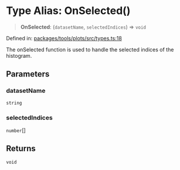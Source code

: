 # Type Alias: OnSelected()

> **OnSelected**: (`datasetName`, `selectedIndices`) => `void`

Defined in: [packages/tools/plots/src/types.ts:18](https://github.com/GeoDaCenter/openassistant/blob/0f7bf760e453a1735df9463dc799b04ee2f630fd/packages/tools/plots/src/types.ts#L18)

The onSelected function is used to handle the selected indices of the histogram.

## Parameters

### datasetName

`string`

### selectedIndices

`number`[]

## Returns

`void`
